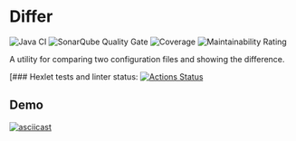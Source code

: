 # Differ

![Java CI](https://github.com/Dron92-dev/java-project-71/actions/workflows/ci.yml/badge.svg)
![SonarQube Quality Gate](https://sonarcloud.io/api/project_badges/measure?project=Dron92-dev_java-project-71&metric=alert_status)
![Coverage](https://sonarcloud.io/api/project_badges/measure?project=Dron92-dev_java-project-71&metric=coverage)
![Maintainability Rating](https://sonarcloud.io/api/project_badges/measure?project=Dron92-dev_java-project-71&metric=sqale_rating)

A utility for comparing two configuration files and showing the difference.

[### Hexlet tests and linter status:
[![Actions Status](https://github.com/Dron92-dev/java-project-71/actions/workflows/hexlet-check.yml/badge.svg)](https://github.com/Dron92-dev/java-project-71/actions)

## Demo

[![asciicast](https://asciinema.org/a/mi0SJzPpUBZuYW2Yu1uFSUYIL.svg)](https://asciinema.org/a/mi0SJzPpUBZuYW2Yu1uFSUYIL)
